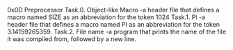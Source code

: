 0x0D Preprocessor
Task.0. Object-like Macro
-a header file that defines a macro named SIZE as an abbreviation for the token 1024
Task.1. Pi
-a header file that defines a macro named PI as an abbreviation for the token 3.14159265359.
Task.2. File name
-a program that prints the name of the file it was compiled from, followed by a new line. 
